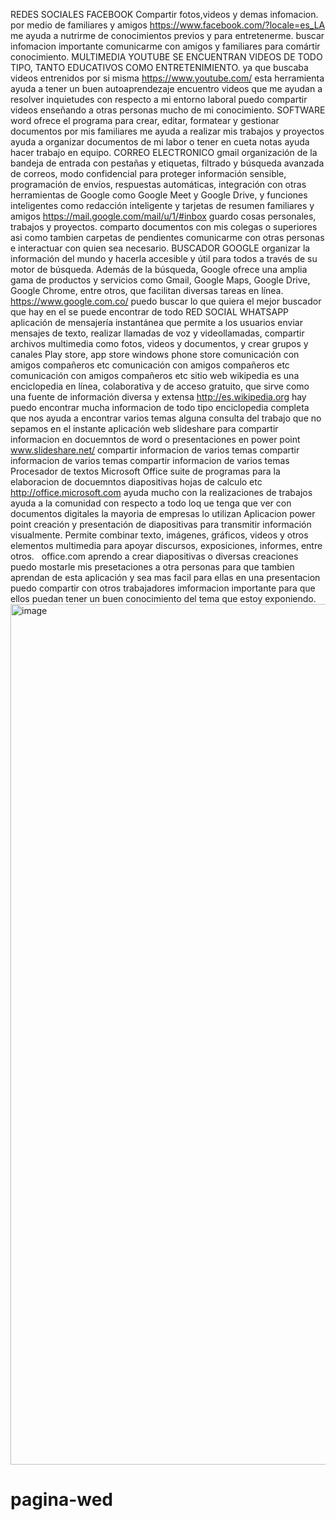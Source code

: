 REDES SOCIALES	FACEBOOK	Compartir fotos,videos y demas infomacion.	por medio de familiares y amigos	https://www.facebook.com/?locale=es_LA	me ayuda a nutrirme de conocimientos previos y para entretenerme. 	buscar infomacion importante 	comunicarme con amigos y familiares para comártir conocimiento.
MULTIMEDIA	YOUTUBE	SE ENCUENTRAN VIDEOS DE TODO TIPO, TANTO EDUCATIVOS COMO ENTRETENIMIENTO.	 ya que buscaba videos entrenidos por si misma	https://www.youtube.com/	esta herramienta ayuda a tener un buen autoaprendezaje	encuentro videos que me ayudan a resolver inquietudes con respecto a mi entorno laboral	puedo compartir videos enseñando a otras personas mucho de mi conocimiento.
SOFTWARE	word	ofrece el programa para crear, editar, formatear y gestionar documentos	por mis familiares		me ayuda a realizar mis trabajos y proyectos	ayuda a organizar documentos de mi labor o tener en cueta notas	ayuda hacer trabajo en equipo.
CORREO ELECTRONICO	gmail	organización de la bandeja de entrada con pestañas y etiquetas, filtrado y búsqueda avanzada de correos, modo confidencial para proteger información sensible, programación de envíos, respuestas automáticas, integración con otras herramientas de Google como Google Meet y Google Drive, y funciones inteligentes como redacción inteligente y tarjetas de resumen	familiares y amigos	https://mail.google.com/mail/u/1/#inbox	guardo cosas personales, trabajos y proyectos.	comparto documentos con mis colegas o superiores asi como tambien carpetas de pendientes	comunicarme con otras personas e interactuar con quien sea necesario.
BUSCADOR	GOOGLE	organizar la información del mundo y hacerla accesible y útil para todos a través de su motor de búsqueda. Además de la búsqueda, Google ofrece una amplia gama de productos y servicios como Gmail, Google Maps, Google Drive, Google Chrome, entre otros, que facilitan diversas tareas en línea. 	https://www.google.com.co/		puedo buscar lo que quiera	el mejor buscador que hay	en el se puede encontrar de todo
RED SOCIAL	WHATSAPP	aplicación de mensajería instantánea que permite a los usuarios enviar mensajes de texto, realizar llamadas de voz y videollamadas, compartir archivos multimedia como fotos, videos y documentos, y crear grupos y canales	Play store, app store windows phone store		comunicación con amigos compañeros etc	comunicación con amigos compañeros etc	comunicación con amigos compañeros etc
sitio web	wikipedia	es una enciclopedia en línea, colaborativa y de acceso gratuito, que sirve como una fuente de información diversa y extensa	http://es.wikipedia.org		hay puedo encontrar mucha informacion de todo tipo	enciclopedia completa que nos ayuda a encontrar varios temas	alguna consulta del trabajo que no sepamos en el instante
aplicación web	slideshare	para compartir informacion en docuemntos de word o presentaciones en power point	www.slideshare.net/		compartir informacion de varios temas	compartir informacion de varios temas	compartir informacion de varios temas
Procesador de textos	Microsoft Office	suite de programas para la elaboracion de docuemntos diapositivas hojas de calculo etc	http://office.microsoft.com		ayuda mucho con la realizaciones de trabajos	ayuda a la comunidad con respecto a todo loq ue tenga que ver con documentos digitales	la mayoria de empresas lo utilizan
Aplicacion 	power point	creación y presentación de diapositivas para transmitir información visualmente. Permite combinar texto, imágenes, gráficos, videos y otros elementos multimedia para apoyar discursos, exposiciones, informes, entre otros. 	 office.com		aprendo a crear diapositivas o diversas creaciones	puedo mostarle mis presetaciones a otra personas para que tambien aprendan de esta aplicación y sea mas facil para ellas en una presentacion	puedo compartir con otros trabajadores imformacion importante para que ellos puedan tener un buen conocimiento del tema que estoy exponiendo.
<img width="1429" height="1377" alt="image" src="https://github.com/user-attachments/assets/93044251-5893-43fe-bca3-04c97018dee6" />
# pagina-wed
